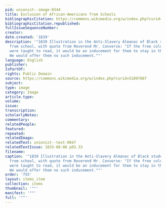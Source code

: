 ```yaml
---
pid: unionist--image-0344
title: Exclusion of African-Americans from Schools
bibliographicCitation: https://commons.wikimedia.org/w/index.php?curid=51897607
bibliographicCitation.republished: 
fullIssueSequenceNumber: 
creator: 
date.created: '1839'
description: '"1839 Illustration in the Anti-Slavery Almanac of Black students excluded
  from school, with quote from Reverend Mr. Converse: "If the free colored people
  were taught to read, it would be an inducement for them to stay in the country.
  We would offer them no such inducement.""'
language: English
publisher: 
IsPartOf: 
rights: Public Domain
source: https://commons.wikimedia.org/w/index.php?curid=51897607
subject: 
type: image
category: Image
article.type: 
volume: 
issue: 
transcription: 
scholarlyNotes: 
commentary: 
relatedPeople: 
featured: 
repeated: 
relatedImage: 
relatedText: unionist--text-0047
relatedTextIssue: 1833-08-08 p03.33
filename: 
caption: '"1839 Illustration in the Anti-Slavery Almanac of Black students excluded
  from school, with quote from Reverend Mr. Converse: "If the free colored people
  were taught to read, it would be an inducement for them to stay in the country.
  We would offer them no such inducement.""'
order: '755'
layout: items_item
collection: items
thumbnail: '""'
manifest: '""'
full: '""'
---
```

